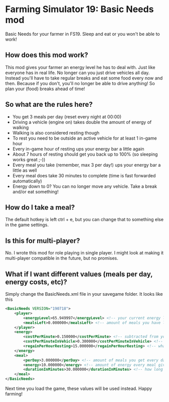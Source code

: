 # Farming Simulator 19: Basic Needs mod
Basic Needs for your farmer in FS19. Sleep and eat or you won't be able to work!

## How does this mod work?
This mod gives your farmer an energy level he has to deal with. Just like everyone has in real life. No longer can you just drive vehicles all day. Instead you'll have to take regular breaks and eat some food every now and then. Because if you don't, you'll no longer be able to drive anything! So plan your (food) breaks ahead of time!

## So what are the rules here?
- You get 3 meals per day (reset every night at 00:00)
- Driving a vehicle (engine on) takes double the amount of energy of walking
- Walking is also considered resting though
- To rest you need to be outside an active vehicle for at least 1 in-game hour
- Every in-game hour of resting ups your energy bar a little again
- About 7 hours of resting should get you back up to 100% (so sleeping works great ;-))
- Every meal you take (remember, max 3 per day!) ups your energy bar a little as well
- Every meal does take 30 minutes to complete (time is fast forwarded automatically)
- Energy down to 0? You can no longer move any vehicle. Take a break and/or eat something!

## How do I take a meal?
The default hotkey is left ctrl + e, but you can change that to something else in the game settings.

## Is this for multi-player?
No. I wrote this mod for role playing in single player. I might look at making it multi-player compatible in the future, but no promises.

## What if I want different values (meals per day, energy costs, etc)?
Simply change the BasicNeeds.xml file in your savegame folder. It looks like this

```xml
<BasicNeeds VERSION="190718">
    <player>
        <energyLevel>65.949997</energyLevel> <!-- your current energy level -->
        <mealsLeft>0.000000</mealsLeft> <!-- amount of meals you have left for this day -->
    </player>
    <energy>
        <costPerMinute>0.150000</costPerMinute> <!-- subtracted from your energy level per in-game minute -->
        <costPerMinuteInVehicle>0.300000</costPerMinuteInVehicle> <!-- same as above, but while driving a vehicle -->
        <regainPerHourResting>15.000000</regainPerHourResting> <!-- what you get back per in-game hour for "resting" (= not driving) -->
    </energy>
    <meal>
        <perDay>3.000000</perDay> <!-- amount of meals you get every day at midnight -->
        <energy>10.000000</energy> <!-- amount of energy every meal gives you -->
        <durationInMinutes>30.000000</durationInMinutes> <!-- how long it takes to finish a meal (automatically fast forwarded) -->
    </meal>
</BasicNeeds>
```

Next time you load the game, these values will be used instead. Happy farming!
